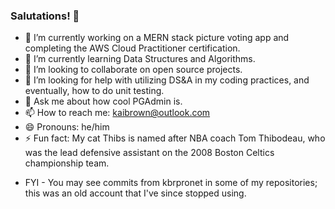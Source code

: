 ### Salutations! 👋



- 🔭 I’m currently working on a MERN stack picture voting app and completing the AWS Cloud Practitioner certification.
- 🌱 I’m currently learning Data Structures and Algorithms.
- 👯 I’m looking to collaborate on open source projects.
- 🤔 I’m looking for help with utilizing DS&A in my coding practices, and eventually, how to do unit testing.
- 💬 Ask me about how cool PGAdmin is.
- 📫 How to reach me: kaibrown@outlook.com
- 😄 Pronouns: he/him
- ⚡ Fun fact: My cat Thibs is named after NBA coach Tom Thibodeau, who was the lead defensive assistant on the 2008 Boston Celtics championship team.

* FYI - You may see commits from kbrpronet in some of my repositories; this was an old account that I've since stopped using.
